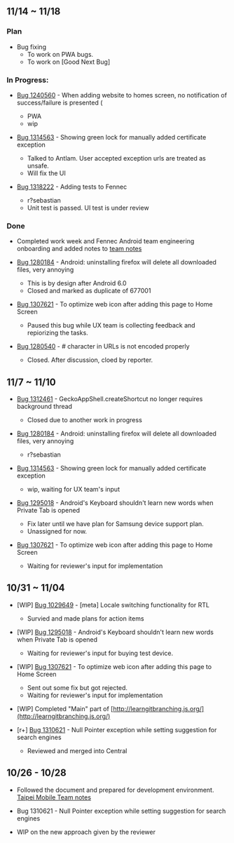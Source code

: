 ## 11/14 ~ 11/18
### Plan
- Bug fixing
    - To work on PWA bugs.
    - To work on [Good Next Bug]

### In Progress:
- [Bug 1240560](https://bugzilla.mozilla.org/show_bug.cgi?id=1240560) -  When adding website to homes screen, no notification of success/failure is presented (
    - PWA
    - wip
    
- [Bug 1314563](https://bugzilla.mozilla.org/show_bug.cgi?id=1314563) - Showing green lock for manually added certificate exception
    - Talked to Antlam. User accepted exception urls are treated as unsafe.
    - Will fix the UI 
    
- [Bug 1318222](https://bugzilla.mozilla.org/show_bug.cgi?id=1318222) - Adding tests to Fennec
    - r?sebastian
    - Unit test is passed. UI test is under review

### Done   
- Completed work week and Fennec Android team engineering onboarding and added notes to [team notes](https://docs.google.com/document/d/13A5WTXUCfTWb7Kfu2rVNxm0sASePD7pOeLnNG4jD7iM/edit?ts=58100ad4)

- [Bug 1280184](https://bugzilla.mozilla.org/show_bug.cgi?id=1280184) - Android: uninstalling firefox will delete all downloaded files, very annoying 
    - This is by design after Android 6.0
    - Closed and marked as duplicate of 677001

- [Bug 1307621](https://bugzilla.mozilla.org/show_bug.cgi?id=1307621) - To optimize web icon after adding this page to Home Screen
    - Paused this bug while UX team is collecting feedback and repiorizing the tasks.

- [Bug 1280540](https://bugzilla.mozilla.org/show_bug.cgi?id=1280540) - # character in URLs is not encoded properly 
    - Closed. After discussion, cloed by reporter.

    

## 11/7 ~ 11/10 

- [Bug 1312461](https://bugzilla.mozilla.org/show_bug.cgi?id=1312461) - GeckoAppShell.createShortcut no longer requires background thread
    - Closed due to another work in progress

- [Bug 1280184](https://bugzilla.mozilla.org/show_bug.cgi?id=1280184) - Android: uninstalling firefox will delete all downloaded files, very annoying 
    - r?sebastian

- [Bug 1314563](https://bugzilla.mozilla.org/show_bug.cgi?id=1314563) - Showing green lock for manually added certificate exception
    - wip, waiting for UX team's input

- [Bug 1295018](https://bugzilla.mozilla.org/show_bug.cgi?id=1295018) - Android's Keyboard shouldn't learn new words when Private Tab is opened
    - Fix later until we have plan for Samsung device support plan.
    - Unassigned for now.

- [Bug 1307621](https://bugzilla.mozilla.org/show_bug.cgi?id=1307621) - To optimize web icon after adding this page to Home Screen
    - Waiting for reviewer's input for implementation
  

## 10/31 ~ 11/04

- [WIP] [Bug 1029649](https://bugzilla.mozilla.org/show_bug.cgi?id=1029649) -  [meta] Locale switching functionality for RTL
    - Survied and made plans for action items

- [WIP] [Bug 1295018](https://bugzilla.mozilla.org/show_bug.cgi?id=1295018) - Android's Keyboard shouldn't learn new words when Private Tab is opened
    - Waiting for reviewer's input for buying test device. 

- [WIP] [Bug 1307621](https://bugzilla.mozilla.org/show_bug.cgi?id=1307621) - To optimize web icon after adding this page to Home Screen
    - Sent out some fix but got rejected.
    - Waiting for reviewer's input for implementation

- [WIP] Completed "Main" part of [http://learngitbranching.js.org/](http://learngitbranching.js.org/)

- [r+] [Bug 1310621](https://bugzilla.mozilla.org/show_bug.cgi?id=1310621) - Null Pointer exception while setting suggestion for search engines 
    - Reviewed and merged into Central


## 10/26 - 10/28


* Followed the document and prepared for development environment. [Taipei Mobile Team notes]

* Bug 1310621 - Null Pointer exception while setting suggestion for search engines 
 * WIP on the new approach given by the reviewer

[Taipei Mobile Team notes]:  https://docs.google.com/document/d/13A5WTXUCfTWb7Kfu2rVNxm0sASePD7pOeLnNG4jD7iM

